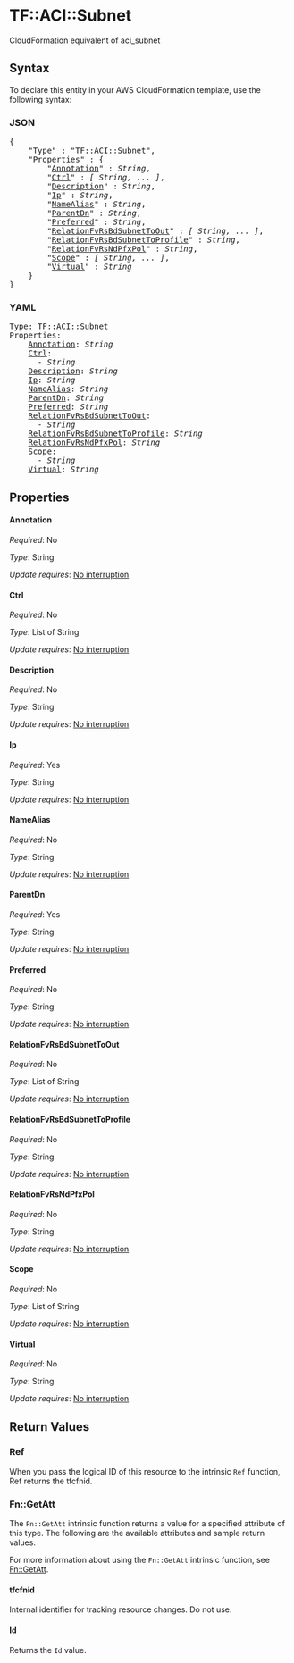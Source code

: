 # TF::ACI::Subnet

CloudFormation equivalent of aci_subnet

## Syntax

To declare this entity in your AWS CloudFormation template, use the following syntax:

### JSON

<pre>
{
    "Type" : "TF::ACI::Subnet",
    "Properties" : {
        "<a href="#annotation" title="Annotation">Annotation</a>" : <i>String</i>,
        "<a href="#ctrl" title="Ctrl">Ctrl</a>" : <i>[ String, ... ]</i>,
        "<a href="#description" title="Description">Description</a>" : <i>String</i>,
        "<a href="#ip" title="Ip">Ip</a>" : <i>String</i>,
        "<a href="#namealias" title="NameAlias">NameAlias</a>" : <i>String</i>,
        "<a href="#parentdn" title="ParentDn">ParentDn</a>" : <i>String</i>,
        "<a href="#preferred" title="Preferred">Preferred</a>" : <i>String</i>,
        "<a href="#relationfvrsbdsubnettoout" title="RelationFvRsBdSubnetToOut">RelationFvRsBdSubnetToOut</a>" : <i>[ String, ... ]</i>,
        "<a href="#relationfvrsbdsubnettoprofile" title="RelationFvRsBdSubnetToProfile">RelationFvRsBdSubnetToProfile</a>" : <i>String</i>,
        "<a href="#relationfvrsndpfxpol" title="RelationFvRsNdPfxPol">RelationFvRsNdPfxPol</a>" : <i>String</i>,
        "<a href="#scope" title="Scope">Scope</a>" : <i>[ String, ... ]</i>,
        "<a href="#virtual" title="Virtual">Virtual</a>" : <i>String</i>
    }
}
</pre>

### YAML

<pre>
Type: TF::ACI::Subnet
Properties:
    <a href="#annotation" title="Annotation">Annotation</a>: <i>String</i>
    <a href="#ctrl" title="Ctrl">Ctrl</a>: <i>
      - String</i>
    <a href="#description" title="Description">Description</a>: <i>String</i>
    <a href="#ip" title="Ip">Ip</a>: <i>String</i>
    <a href="#namealias" title="NameAlias">NameAlias</a>: <i>String</i>
    <a href="#parentdn" title="ParentDn">ParentDn</a>: <i>String</i>
    <a href="#preferred" title="Preferred">Preferred</a>: <i>String</i>
    <a href="#relationfvrsbdsubnettoout" title="RelationFvRsBdSubnetToOut">RelationFvRsBdSubnetToOut</a>: <i>
      - String</i>
    <a href="#relationfvrsbdsubnettoprofile" title="RelationFvRsBdSubnetToProfile">RelationFvRsBdSubnetToProfile</a>: <i>String</i>
    <a href="#relationfvrsndpfxpol" title="RelationFvRsNdPfxPol">RelationFvRsNdPfxPol</a>: <i>String</i>
    <a href="#scope" title="Scope">Scope</a>: <i>
      - String</i>
    <a href="#virtual" title="Virtual">Virtual</a>: <i>String</i>
</pre>

## Properties

#### Annotation

_Required_: No

_Type_: String

_Update requires_: [No interruption](https://docs.aws.amazon.com/AWSCloudFormation/latest/UserGuide/using-cfn-updating-stacks-update-behaviors.html#update-no-interrupt)

#### Ctrl

_Required_: No

_Type_: List of String

_Update requires_: [No interruption](https://docs.aws.amazon.com/AWSCloudFormation/latest/UserGuide/using-cfn-updating-stacks-update-behaviors.html#update-no-interrupt)

#### Description

_Required_: No

_Type_: String

_Update requires_: [No interruption](https://docs.aws.amazon.com/AWSCloudFormation/latest/UserGuide/using-cfn-updating-stacks-update-behaviors.html#update-no-interrupt)

#### Ip

_Required_: Yes

_Type_: String

_Update requires_: [No interruption](https://docs.aws.amazon.com/AWSCloudFormation/latest/UserGuide/using-cfn-updating-stacks-update-behaviors.html#update-no-interrupt)

#### NameAlias

_Required_: No

_Type_: String

_Update requires_: [No interruption](https://docs.aws.amazon.com/AWSCloudFormation/latest/UserGuide/using-cfn-updating-stacks-update-behaviors.html#update-no-interrupt)

#### ParentDn

_Required_: Yes

_Type_: String

_Update requires_: [No interruption](https://docs.aws.amazon.com/AWSCloudFormation/latest/UserGuide/using-cfn-updating-stacks-update-behaviors.html#update-no-interrupt)

#### Preferred

_Required_: No

_Type_: String

_Update requires_: [No interruption](https://docs.aws.amazon.com/AWSCloudFormation/latest/UserGuide/using-cfn-updating-stacks-update-behaviors.html#update-no-interrupt)

#### RelationFvRsBdSubnetToOut

_Required_: No

_Type_: List of String

_Update requires_: [No interruption](https://docs.aws.amazon.com/AWSCloudFormation/latest/UserGuide/using-cfn-updating-stacks-update-behaviors.html#update-no-interrupt)

#### RelationFvRsBdSubnetToProfile

_Required_: No

_Type_: String

_Update requires_: [No interruption](https://docs.aws.amazon.com/AWSCloudFormation/latest/UserGuide/using-cfn-updating-stacks-update-behaviors.html#update-no-interrupt)

#### RelationFvRsNdPfxPol

_Required_: No

_Type_: String

_Update requires_: [No interruption](https://docs.aws.amazon.com/AWSCloudFormation/latest/UserGuide/using-cfn-updating-stacks-update-behaviors.html#update-no-interrupt)

#### Scope

_Required_: No

_Type_: List of String

_Update requires_: [No interruption](https://docs.aws.amazon.com/AWSCloudFormation/latest/UserGuide/using-cfn-updating-stacks-update-behaviors.html#update-no-interrupt)

#### Virtual

_Required_: No

_Type_: String

_Update requires_: [No interruption](https://docs.aws.amazon.com/AWSCloudFormation/latest/UserGuide/using-cfn-updating-stacks-update-behaviors.html#update-no-interrupt)

## Return Values

### Ref

When you pass the logical ID of this resource to the intrinsic `Ref` function, Ref returns the tfcfnid.

### Fn::GetAtt

The `Fn::GetAtt` intrinsic function returns a value for a specified attribute of this type. The following are the available attributes and sample return values.

For more information about using the `Fn::GetAtt` intrinsic function, see [Fn::GetAtt](https://docs.aws.amazon.com/AWSCloudFormation/latest/UserGuide/intrinsic-function-reference-getatt.html).

#### tfcfnid

Internal identifier for tracking resource changes. Do not use.

#### Id

Returns the <code>Id</code> value.

